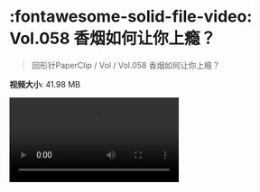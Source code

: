 # :fontawesome-solid-file-video: Vol.058 香烟如何让你上瘾？

> 回形针PaperClip / Vol / Vol.058 香烟如何让你上瘾？

**视频大小**: 41.98 MB

<div class="video"><video src="https://file.hsyhx.top/archive/回形针PaperClip/Vol/Vol.058 香烟如何让你上瘾？.mp4" controls preload>🤔 您的浏览器不支持 video 标签</video></div>